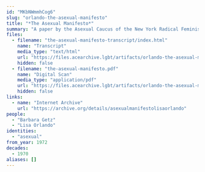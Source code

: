```yaml
---
id: "MKbNWmmhCog6"
slug: "orlando-the-asexual-manifesto"
title: "*The Asexual Manifesto*"
summary: "A paper by the Asexual Caucus of the New York Radical Feminists"
files:
  - filename: "the-asexual-manifesto-transcript/index.html"
    name: "Transcript"
    media_type: "text/html"
    url: "https://files.acearchive.lgbt/artifacts/orlando-the-asexual-manifesto/the-asexual-manifesto-transcript/index.html"
    hidden: false
  - filename: "the-asexual-manifesto.pdf"
    name: "Digital Scan"
    media_type: "application/pdf"
    url: "https://files.acearchive.lgbt/artifacts/orlando-the-asexual-manifesto/the-asexual-manifesto.pdf"
    hidden: false
links:
  - name: "Internet Archive"
    url: "https://archive.org/details/asexualmanifestolisaorlando"
people:
  - "Barbara Getz"
  - "Lisa Orlando"
identities:
  - "asexual"
from_year: 1972
decades:
  - 1970
aliases: []
---
```

